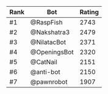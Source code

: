 Rank|Bot|Rating
---|---|---
#1|@RaspFish|2743
#2|@Nakshatra3|2479
#3|@NilatacBot|2371
#4|@OpeningsBot|2320
#5|@CatNail|2151
#6|@anti-bot|2150
#7|@pawnrobot|1907
